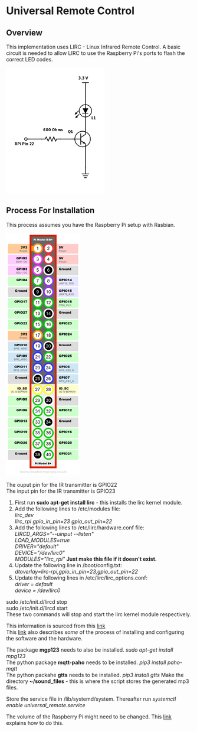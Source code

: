 # Universal Remote Control
## Overview
This implementation uses LIRC - Linux Infrared Remote Control.
A basic circuit is needed to allow LIRC to use the Raspberry Pi's ports to flash the correct LED codes.

![Basic IR Circuit](/Doc/kydhome_img/IR-LED.png)

## Process For Installation
This process assumes you have the Raspberry Pi setup with Rasbian.

<img src="/Doc/kydhome_img/Raspberry-Pi-GPIO-Layout-Model-B-Plus.png" width="200">

The ouput pin for the IR transmitter is GPIO22<br>
The input pin for the IR transmitter is GPIO23<br>


1. First run **sudo apt-get install lirc** - this installs the lirc kernel module.
2. Add the following lines to /etc/modules file:<br>
*lirc_dev<br>
lirc_rpi gpio_in_pin=23 gpio_out_pin=22*
3. Add the following lines to /etc/lirc/hardware.conf file:<br>
*LIRCD_ARGS="--uinput --listen"<br>
LOAD_MODULES=true<br>
DRIVER="default"<br>
DEVICE="/dev/lirc0"<br>
MODULES="lirc_rpi"*
**Just make this file if it doesn't exist.**
4. Update the following line in /boot/config.txt:<br>
*dtoverlay=lirc-rpi,gpio_in_pin=23,gpio_out_pin=22*
5. Update the following lines in /etc/lirc/lirc_options.conf:<br>
*driver    = default<br>
device    = /dev/lirc0*

sudo /etc/init.d/lircd stop<br>
sudo /etc/init.d/lircd start<br>
These two commands will stop and start the lirc kernel module respectively.<br>

This information is sourced from this [link](https://gist.github.com/prasanthj/c15a5298eb682bde34961c322c95378b)<br>
This [link](http://www.raspberry-pi-geek.com/Archive/2015/10/Raspberry-Pi-IR-remote) also describes *some* of the process of installing and configuring the software  and the hardware.<br>

The package **mgp123** needs to also be installed. *sudo apt-get install mpg123*<br>
The python package **mqtt-paho** needs to be installed. *pip3 install paho-mqtt*<br>
The python packahe **gtts** needs to be installed. *pip3 install gtts*
Make the directory **~/sound_files** - this is where the script stores the generated mp3 files.

Store the service file in /lib/systemd/system. Thereafter run *systemctl enable universal_remote.service*

The volume of the Raspberry Pi might need to be changed. This [link](http://raspberrypi-aa.github.io/session3/audio.html) explains how to do this.

